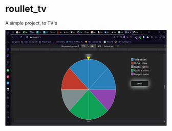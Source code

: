 # roullet_tv
A simple project, to TV's

<img src="/src/assets/Roullete_page.png" width="800" height="300">
